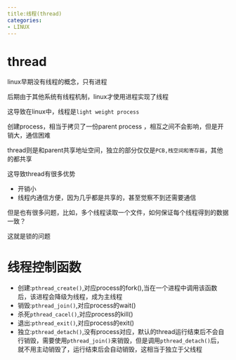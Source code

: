 ```yaml
---
title:线程(thread) 
categories: 
- LINUX
---
```

# thread

linux早期没有线程的概念，只有进程

后期由于其他系统有线程机制，linux才使用进程实现了线程

这导致在linux中，线程是`light weight process`

创建process，相当于拷贝了一份parent process ，相互之间不会影响，但是开销大，通信困难

thread则是和parent共享地址空间，独立的部分仅仅是`PCB,栈空间和寄存器`，其他的都共享

这导致thread有很多优势

- 开销小
- 线程内通信方便，因为几乎都是共享的，甚至觉察不到还需要通信

但是也有很多问题，比如，多个线程读取一个文件，如何保证每个线程得到的数据一致？

这就是锁的问题

# 线程控制函数

- 创建:`pthread_create()`,对应process的fork(),当在一个进程中调用该函数后，该进程会降级为线程，成为主线程
- 销毁:`pthread_join()`,对应process的wait()
- 杀死`pthread_cacel()`,对应process的kill()
- 退出:`pthread_exit()`,对应process的exit()
- 独立:`pthread_detach()`,没有process对应，默认的thread运行结束后不会自行销毁，需要使用`pthread_join()`来销毁，但是调用`pthread_detach()`后，就不用主动销毁了，运行结束后会自动销毁，这相当于独立于父线程







